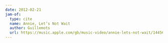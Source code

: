```yaml
---
date: 2012-02-21
jam-of:
  type: cite
  name: Annie, Let’s Not Wait
  author: Guillemots
  url: https://music.apple.com/gb/music-video/annie-lets-not-wait/1445685353
---
```

